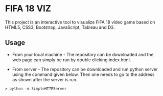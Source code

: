 # FIFA 18 VIZ

This project is an interactive tool to visualize FIFA 18 video game based on HTML5, CSS3, Bootstrap, JavaScript, Tableau and D3.

## Usage

* From your local machine - The repository can be downloaded and the web page can simply be run by double clicking index.html.

* From server - The repository can be downloaded and run python server using the command given below. Then one needs to go to the address as shown after the server is run. 
```
> python -m SimpleHTTPServer 
```